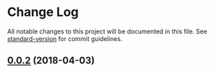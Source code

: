 # Change Log

All notable changes to this project will be documented in this file. See [standard-version](https://github.com/conventional-changelog/standard-version) for commit guidelines.

<a name="0.0.2"></a>
## [0.0.2](https://github.com/fusion-com-au/fusion-frontend-coding-styleguide/compare/v1.3.0...v0.0.2) (2018-04-03)
